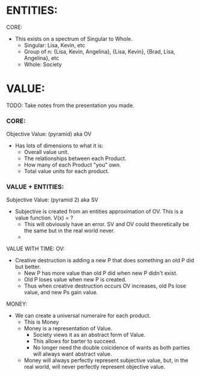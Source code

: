 # ENTITIES:
CORE:
- This exists on a spectrum of Singular to Whole.
  - Singular: Lisa, Kevin, etc
  - Group of n: {Lisa, Kevin, Angelina}, {Lisa, Kevin}, {Brad, Lisa, Angelina}, etc
  - Whole: Society


# VALUE:
TODO: Take notes from the presentation you made.

### CORE: 

Objective Value: (pyramid) aka OV
- Has lots of dimensions to what it is:
  - Overall value unit.
  - The relationships between each Product.
  - How many of each Product "you" own.
  - Total value units for each product.

### VALUE + ENTITIES:

Subjective Value: (pyramid 2) aka SV
- Subjective is created from an entities approximation of OV. This is a value function. V(x) = ?
  - This will obviously have an error. SV and OV could theoretically be the same but in the real world never. 
  - 

VALUE WITH TIME:
OV:
- Creative destruction is adding a new P that does something an old P did but better.
  - New P has more value than old P did when new P didn't exist.
  - Old P loses value when new P is created.
  - Thus when creative destruction occurs OV increases, old Ps lose value, and new Ps gain value.
















MONEY: 

- We can create a universal numeraire for each product. 
  - This is Money
  - Money is a representation of Value. 
    - Society views it as an abstract form of Value. 
    - This allows for barter to succeed. 
    - No longer need the double coicidence of wants as both parties will always want abstract value. 
  - Money will always perfectly represent subjective value, but, in the real world, will never perfectly represent objective value.



